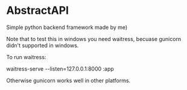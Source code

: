 # AbstractAPI
<p>Simple python backend framework made by me)<p>
<p>Note that to test this in windows you need waitress, becuase gunicorn didn't supported in windows.<p>
<p>To run waitress:<p>
<bold>waitress-serve --listen=127.0.0.1:8000 <name of your app>:app</bold>
<p>Otherwise gunicorn works well in other platforms.<p>
